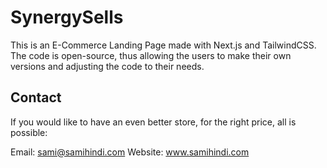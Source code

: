 # SynergySells

This is an E-Commerce Landing Page made with Next.js and TailwindCSS. The code is open-source, thus allowing the users to make their own versions and adjusting the code to their needs.

## Contact

If you would like to have an even better store, for the right price, all is possible:

Email: <a href="mailto:sami@samihindi.com">sami@samihindi.com</a>
Website: www.samihindi.com
